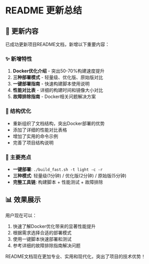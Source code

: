 # README 更新总结

## 📝 更新内容

已成功更新项目README文档，新增以下重要内容：

### ✨ 新增特性

1. **Docker优化介绍** - 突出50-70%构建速度提升
2. **三种部署模式** - 轻量级、优化版、原始版对比
3. **一键部署指南** - 快速构建脚本使用说明
4. **性能对比表** - 详细的构建时间和镜像大小对比
5. **故障排除指南** - Docker相关问题解决方案

### 🔧 结构优化

- 重新组织了文档结构，突出Docker部署的优势
- 添加了详细的性能对比表格
- 增加了实用的命令示例
- 完善了项目结构说明

### 🚀 主要亮点

- **一键部署**: `./build_fast.sh -t light -c -r`
- **三种模式**: 轻量级(1分钟) / 优化版(2分钟) / 原始版(5分钟)
- **完整工具链**: 构建脚本 + 性能测试 + 故障排除

## 📊 效果展示

用户现在可以：
1. 快速了解Docker优化带来的显著性能提升
2. 根据需求选择合适的部署模式
3. 使用一键脚本快速部署和测试
4. 参考详细的故障排除指南解决问题

README文档现在更加专业、实用和现代化，突出了项目的技术优势！
